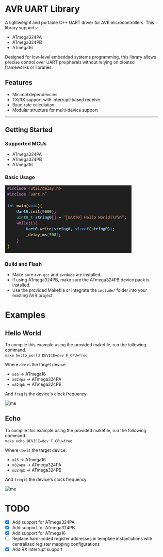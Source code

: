 # AVR UART Library
A lightweight and portable C++ UART driver for AVR microcontrollers. This library supports:
- ATmega324PA
- ATmega324PB
- ATmega16

<p>Designed for low-level embedded systems programming, this library allows precise control over UART preipherals without relying on bloated frameworks or libraries.</p>

## Features
- Minimal dependencies
- TX/RX support with interrupt-based receive
- Baud rate calculation
- Modular structure for multi-device support
---

## Getting Started

### Supported MCUs
- ATmega324PA
- ATmega324PB
- ATmega16       

### Basic Usage
![me](https://github.com/Joseph-Godwin-Git/avr-uart-lib/blob/main/examples/resources/hello-world-screenshot.png)

### Build and Flash
- Make sure `avr-gcc` and `avrdude` are installed.
 - If using ATmega324PB, make sure the ATmega324PB device pack is installed.
- Use the provided Makefile or integrate the `include/` folder into your existing AVR project.

# Examples
## Hello World
To compile this example using the provided makefile, run the following command. \
```make hello_world DEVICE=dev F_CPU=freq``` 

Where ```dev``` is the  target device:
- ```m16``` → ATmega16
- ```m324pa``` → ATmega324PA
- ```m324pb``` → ATmega324PB 

And ```freq``` is the device's clock frequency.

![me](https://github.com/Joseph-Godwin-Git/avr-uart-lib/blob/main/examples/resources/hello-world-example-gif.gif)

## Echo
To compile this example using the provided makefile, run the following command. \
```make echo DEVICE=dev F_CPU=freq``` 

Where ```dev``` is the  target device:
- ```m16``` → ATmega16
- ```m324pa``` → ATmega324PA
- ```m324pb``` → ATmega324PB 

And ```freq``` is the device's clock frequency.

![me](https://github.com/Joseph-Godwin-Git/avr-uart-lib/blob/main/examples/resources/echo-example-gif.gif)


# TODO
- [x] Add support for ATmega324PA
- [x] Add support for ATmega324PB
- [x] Add support for ATmega16
- [ ] Replace hard-coded register addresses in template instantiations with centralized register mapping configurations
- [x] Add RX Interrupt support